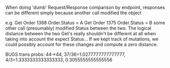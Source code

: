When doing 'dumb' Request/Response comparison by endpoint, 
responses can be different simply because another call modified the object

e.g.
Get Order 1368 Order.Status = A
Get Order 1375 Order.Status = B
some other call (presumably) modified Status between the two.
The logical distance between the two Get's really shouldn't be different at all when taking into account
the expect Status...
If we kept track of mutations, we could possibly account for these changes and compute a zero distance.

BUGS
trans probs: 44->44, 37/36=1.0277777777777777, 4/3=1.3333333333333333, 0.3055555555555556
